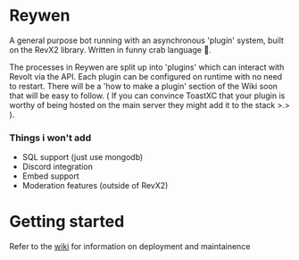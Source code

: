 # Reywen 
A general purpose bot running with an asynchronous 'plugin' system, built on the RevX2 library.
Written in funny crab language :crab:.

The processes in Reywen are split up into 'plugins' which can interact with Revolt via the API. Each plugin can be configured on runtime with no need to restart. There will be a 'how to make a plugin' section of the Wiki soon that will be easy to follow. ( If you can convince ToastXC that your plugin is worthy of being hosted on the main server they might add it to the stack >.> ).

### Things i won't add
- SQL support (just use mongodb)
- Discord integration
- Embed support
- Moderation features (outside of RevX2)


# Getting started
Refer to the [wiki](https://github.com/toastxc/Reywen-Revolt/wiki) for information on deployment and maintainence 

